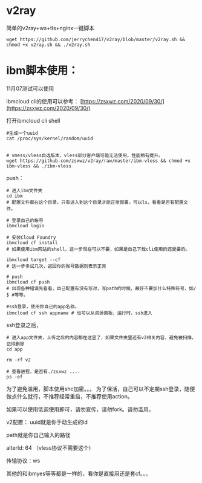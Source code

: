 # v2ray
简单的v2ray+ws+tls+nginx一键脚本
```
wget https://github.com/jerrychen417/v2ray/blob/master/v2ray.sh && chmod +x v2ray.sh && ./v2ray.sh
```


# ibm脚本使用：
11月07测试可以使用

ibmcloud cli的使用可以参考：
[https://zsxwz.com/2020/09/30/](https://zsxwz.com/2020/09/30/)

打开ibmcloud cli shell

```
#生成一个uuid
cat /proc/sys/kernel/random/uuid


# vmess/vless自选版本，vless部分客户端可能无法使用，性能稍有提升。
wget https://github.com/zsxwz/v2ray/raw/master/ibm-vless && chmod +x ibm-vless && ./ibm-vless

```


push：

```
# 进入ibm文件夹
cd ibm 
# 配置文件都在这个目录，只有进入到这个目录才能正常部署。可以ls，看看是否有配置文件。

# 登录自己的帐号
ibmcloud login

# 安装Cloud Foundry
ibmcloud cf install 
# 如果使用ibm网站的shell，这一步现在可以不要，如果是自己下载cli使用的还是要的。

ibmcloud target --cf 
# 这一步多试几次，返回你的账号数据则表示正常

# push
ibmcloud cf push 
# 出现各种错误先看看，自己配置有没有写对，写path的时候，最好不要加什么特殊符号，如/ $ #等等。

#ssh登录，使用你自己的app名称。
ibmcloud cf ssh appname # 也可以从资源面板，运行时，ssh进入
```

ssh登录之后，
```
# 进入app文件夹，上传之后的内容都在这里了，如果文件夹里还有v2相关内容，避免被扫描，记得删除
cd app

rm -rf v2

# 查看进程，是否有./zsxwz ....
ps -ef
```

为了避免滥用，脚本使用shc加密。。。
为了保活，自己可以不定期ssh登录，随便做点什么就行，不推荐经常重启，不推荐使用action。

如果可以使用低调使用即可，请勿宣传，请勿fork。请勿滥用。

v2配置：
uuid就是你手动生成的id

path就是你自己输入的路径

alterId: 64 （vless协议不需要这个）

传输协议：ws

其他的和ibmyes等等都是一样的，看你是直接用还是套cf。。。


